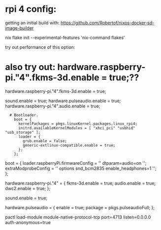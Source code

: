 
# rpi 4 config:

getting an initial build with: https://github.com/Robertof/nixos-docker-sd-image-builder


nix flake init --experimental-features 'nix-command flakes'


try out performance of this option:

# also try out:  hardware.raspberry-pi."4".fkms-3d.enable = true;??



hardware.raspberry-pi."4".fkms-3d.enable = true;

sound.enable = true;
hardware.pulseaudio.enable = true;
hardware.raspberry-pi."4".audio.enable = true;


      # Bootloader.
        boot = {
          kernelPackages = pkgs.linuxKernel.packages.linux_rpi4;
          initrd.availableKernelModules = [ "xhci_pci" "usbhid" "usb_storage" ];
          loader = {
            grub.enable = false;
            generic-extlinux-compatible.enable = true;
          };
        };






boot = {
    loader.raspberryPi.firmwareConfig = ''
    dtparam=audio=on
    '';
    extraModprobeConfig = ''
    options snd_bcm2835 enable_headphones=1
    '';
};




hardware.raspberry-pi."4" = {
fkms-3d.enable = true;
audio.enable = true;
dwc2.enable = true;
};

sound.enable = true;


hardware.pulseaudio = {
enable = true;
package = pkgs.pulseaudioFull;
};



pactl load-module module-native-protocol-tcp port=4713 listen=0.0.0.0 auth-anonymous=true